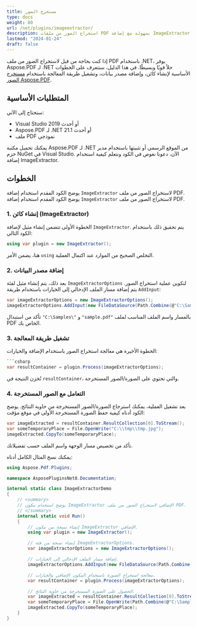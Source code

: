 ```yaml
---
title: مستخرج الصور
type: docs
weight: 80
url: /net/plugins/imageextractor/
description: استخراج الصور من ملفات PDF بسهولة مع إضافة ImageExtractor
lastmod: "2024-01-24"
draft: false
---
```


إذا كنت بحاجة من قبل لاستخراج الصور من ملف PDF باستخدام .NET، يوفر Aspose.PDF لـ .NET حلاً قويًا وبسيطًا. في هذا الدليل، سنتعرف على الخطوات الأساسية لإنشاء كائن، وإضافة مصدر بيانات، وتشغيل طريقة المعالجة باستخدام [مستخرج الصور Aspose.PDF](https://products.aspose.org/pdf/net/image-extractor/).

## المتطلبات الأساسية

ستحتاج إلى الآتي:

* Visual Studio 2019 أو أحدث
* Aspose.PDF لـ .NET 21.1 أو أحدث
* ملف PDF نموذجي

يمكنك تحميل مكتبة Aspose.PDF لـ .NET من الموقع الرسمي أو تثبيتها باستخدام مدير حزم NuGet في Visual Studio.
الآن، دعونا نغوص في الكود ونتعلم كيفية استخدام إضافة ImageExtractor.

## الخطوات

يوضح الكود المقدم استخدام إضافة `ImageExtractor` لاستخراج الصور من ملف PDF.
يوضح الكود المقدم استخدام إضافة `ImageExtractor` لاستخراج الصور من ملف PDF.

### 1. إنشاء كائن (ImageExtractor)

الخطوة الأولى تتضمن إنشاء مثيل لإضافة `ImageExtractor`. يتم تحقيق ذلك باستخدام الكود التالي:

```csharp
using var plugin = new ImageExtractor();
```

هنا، يضمن الأمر `using` التخلص الصحيح من الموارد عند اكتمال العملية.

### 2. إضافة مصدر البيانات

بعد ذلك، يتم إنشاء مثيل لفئة `ImageExtractorOptions` لتكوين عملية استخراج الصور. يتم إضافة مسار الملف الإدخالي إلى الخيارات باستخدام طريقة `AddInput`:

```csharp
var imageExtractorOptions = new ImageExtractorOptions();
imageExtractorOptions.AddInput(new FileDataSource(Path.Combine(@"C:\Samples\", "sample.pdf")));
```

تأكد من استبدال `"C:\Samples\"` و `"sample.pdf"` بالمسار واسم الملف المناسب لملف PDF الخاص بك.

### 3. تشغيل طريقة المعالجة

الخطوة الأخيرة هي معالجة استخراج الصور باستخدام الإضافة والخيارات:

```csharp
```csharp
var resultContainer = plugin.Process(imageExtractorOptions);
```

تُخزن النتيجة في `resultContainer`، والتي تحتوي على الصورة/الصور المستخرجة.

### 4. التعامل مع الصور المستخرجة

بعد تشغيل العملية، يمكنك استرجاع الصورة/الصور المستخرجة من حاوية النتائج. يوضح الكود أدناه كيفية حفظ الصورة المستخرجة الأولى في موقع مؤقت:

```csharp
var imageExtracted = resultContainer.ResultCollection[0].ToStream();
var someTemporaryPlace = File.OpenWrite("C:\\tmp\\tmp.jpg");
imageExtracted.CopyTo(someTemporaryPlace);
```

تأكد من تخصيص مسار الوجهة واسم الملف حسب تفضيلاتك.

يمكنك نسخ المثال الكامل أدناه:

```cs
using Aspose.Pdf.Plugins;

namespace AsposePluginsNet8.Documentation;

internal static class ImageExtractorDemo
{
    // <summary>
    // يوضح استخدام مكون ImageExtractor الإضافي لاستخراج الصور من ملف PDF.
    // </summary>
    internal static void Run()
    {
        // إنشاء نسخة من مكون ImageExtractor الإضافي.
        using var plugin = new ImageExtractor();

        // إنشاء نسخة من فئة ImageExtractorOptions.
        var imageExtractorOptions = new ImageExtractorOptions();

        // إضافة مسار الملف الإدخالي إلى الخيارات.
        imageExtractorOptions.AddInput(new FileDataSource(Path.Combine(@"C:\Samples\", "sample.pdf")));

        // معالجة استخراج الصورة باستخدام المكون الإضافي والخيارات.
        var resultContainer = plugin.Process(imageExtractorOptions);

        // الحصول على الصورة المستخرجة من حاوية النتائج.
        var imageExtracted = resultContainer.ResultCollection[0].ToStream();
        var someTemporaryPlace = File.OpenWrite(Path.Combine(@"C:\Samples\","tmp.jpg"));
        imageExtracted.CopyTo(someTemporaryPlace);
    }
}
```

